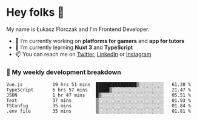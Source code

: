 # Hey folks 👋

My name is Łukasz Florczak and I'm Frontend Developer. 

- 🔭 I’m currently working on **platforms for gamers** and **app for tutors**
- 🌱 I’m currently learning **Nuxt 3** and **TypeScript**
- 📫 You can reach me on [Twitter](https://twitter.com/lukaszflorczak), [LinkedIn](https://pl.linkedin.com/in/lukasz-florczak) or [Instagram](https://instagram.com/lukaszflorczak)


### 🧮 My weekly development breakdown

<!--START_SECTION:waka-->

```text
Vue.js           19 hrs 51 mins  ███████████████▒░░░░░░░░░   61.30 %
TypeScript       6 hrs 57 mins   █████▒░░░░░░░░░░░░░░░░░░░   21.47 %
JSON             1 hr 47 mins    █▒░░░░░░░░░░░░░░░░░░░░░░░   05.51 %
Text             37 mins         ▒░░░░░░░░░░░░░░░░░░░░░░░░   01.93 %
TSConfig         35 mins         ▒░░░░░░░░░░░░░░░░░░░░░░░░   01.84 %
.env file        35 mins         ▒░░░░░░░░░░░░░░░░░░░░░░░░   01.81 %
```

<!--END_SECTION:waka-->

<!--
**lukaszflorczak/lukaszflorczak** is a ✨ _special_ ✨ repository because its `README.md` (this file) appears on your GitHub profile.

Here are some ideas to get you started:

- 🔭 I’m currently working on ...
- 🌱 I’m currently learning ...
- 👯 I’m looking to collaborate on ...
- 🤔 I’m looking for help with ...
- 💬 Ask me about ...
- 📫 How to reach me: ...
- 😄 Pronouns: ...
- ⚡ Fun fact: ...
-->
